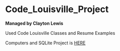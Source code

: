 # Code_Louisville_Project
**Managed by Clayton Lewis**

Used Code Louisville Classes and Resume Examples

Computers and SQLite Project is [HERE](https://github.com/Clayton-GitHub/Code_Louisville/tree/Master-PROD/Code_Louisville_Project)



